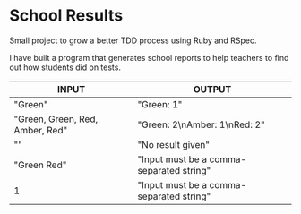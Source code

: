 # School Results

Small project to grow a better TDD process using Ruby and RSpec.

I have built a program that generates school reports to help teachers to find out how students did on tests.

INPUT | OUTPUT
--- | ---
"Green" | "Green: 1"
"Green, Green, Red, Amber, Red" | "Green: 2\nAmber: 1\nRed: 2"
"" | "No result given"
"Green Red" | "Input must be a comma-separated string"
1 | "Input must be a comma-separated string"
